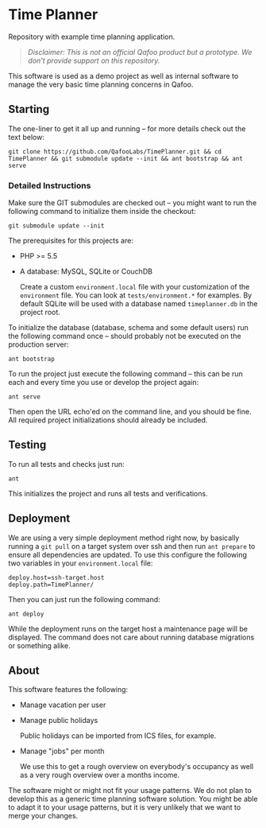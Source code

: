 # Time Planner

Repository with example time planning application.

> *Disclaimer: This is not an official Qafoo product but a prototype. We don't
> provide support on this repository.*

This software is used as a demo project as well as internal software to manage
the very basic time planning concerns in Qafoo.

## Starting

The one-liner to get it all up and running – for more details check out the
text below:

    git clone https://github.com/QafooLabs/TimePlanner.git && cd TimePlanner && git submodule update --init && ant bootstrap && ant serve

### Detailed Instructions

Make sure the GIT submodules are checked out – you might want to run the
following command to initialize them inside the checkout:

    git submodule update --init

The prerequisites for this projects are:

* PHP >= 5.5

* A database: MySQL, SQLite or CouchDB

  Create a custom `environment.local` file with your customization of the
  `environment` file. You can look at `tests/environment.*` for examples. By
  default SQLite will be used with a database named `timeplanner.db` in the
  project root.

To initialize the database (database, schema and some default users) run the
following command once – should probably not be executed on the production
server:

    ant bootstrap

To run the project just execute the following command – this can be run each
and every time you use or develop the project again:

    ant serve

Then open the URL echo'ed on the command line, and you should be fine. All
required project initializations should already be included.

## Testing

To run all tests and checks just run:

    ant

This initializes the project and runs all tests and verifications.

## Deployment

We are using a very simple deployment method right now, by basically running a
`git pull` on a target system over ssh and then run `ant prepare` to ensure all
dependencies are updated. To use this configure the following two variables in
your `environment.local` file:

    deploy.host=ssh-target.host
    deploy.path=TimePlanner/

Then you can just run the following command:

    ant deploy

While the deployment runs on the target host a maintenance page will be
displayed. The command does not care about running database migrations or
something alike.

## About

This software features the following:

* Manage vacation per user

* Manage public holidays

  Public holidays can be imported from ICS files, for example.

* Manage "jobs" per month

  We use this to get a rough overview on everybody's occupancy as well as a very
  rough overview over a months income.

The software might or might not fit your usage patterns. We do not plan to
develop this as a generic time planning software solution. You might be able to
adapt it to your usage patterns, but it is very unlikely that we want to merge
your changes.
